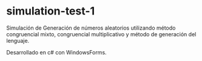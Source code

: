 # simulation-test-1

Simulación de Generación de números aleatorios utilizando método congruencial mixto, congruencial multiplicativo y método de generación del lenguaje.

Desarrollado en c# con WindowsForms.
